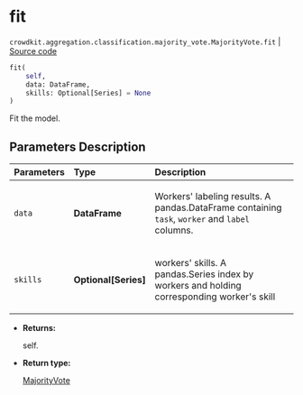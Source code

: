 # fit
`crowdkit.aggregation.classification.majority_vote.MajorityVote.fit` | [Source code](https://github.com/Toloka/crowd-kit/blob/v1.2.0/crowdkit/aggregation/classification/majority_vote.py#L82)

```python
fit(
    self,
    data: DataFrame,
    skills: Optional[Series] = None
)
```

Fit the model.

## Parameters Description

| Parameters | Type | Description |
| :----------| :----| :-----------|
`data`|**DataFrame**|<p>Workers&#x27; labeling results. A pandas.DataFrame containing `task`, `worker` and `label` columns.</p>
`skills`|**Optional\[Series\]**|<p>workers&#x27; skills. A pandas.Series index by workers and holding corresponding worker&#x27;s skill</p>

* **Returns:**

  self.

* **Return type:**

  [MajorityVote](crowdkit.aggregation.classification.majority_vote.MajorityVote.md)
